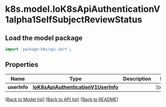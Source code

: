 # k8s.model.IoK8sApiAuthenticationV1alpha1SelfSubjectReviewStatus

## Load the model package
```dart
import 'package:k8s/api.dart';
```

## Properties
Name | Type | Description | Notes
------------ | ------------- | ------------- | -------------
**userInfo** | [**IoK8sApiAuthenticationV1UserInfo**](IoK8sApiAuthenticationV1UserInfo.md) |  | [optional] 

[[Back to Model list]](../README.md#documentation-for-models) [[Back to API list]](../README.md#documentation-for-api-endpoints) [[Back to README]](../README.md)



